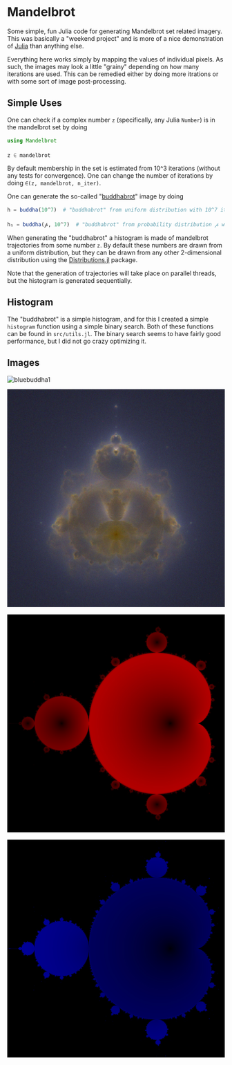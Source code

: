 # Mandelbrot
Some simple, fun Julia code for generating Mandelbrot set related imagery.  This was
basically a "weekend project" and is more of a nice demonstration of
[Julia](https://julialang.org) than anything else.

Everything here works simply by mapping the values of individual pixels.  As such, the
images may look a little "grainy" depending on how many iterations are used.  This can be
remedied either by doing more itrations or with some sort of image post-processing.

## Simple Uses
One can check if a complex number `z` (specifically, any Julia `Number`) is in the mandelbrot
set by doing
```julia
using Mandelbrot

z ∈ mandelbrot
```
By default membership in the set is estimated from 10^3 iterations (without any tests for
convergence).  One can change the number of iterations by doing `∈(z, mandelbrot,
n_iter)`.

One can generate the so-called "[buddhabrot](https://en.wikipedia.org/wiki/Buddhabrot)"
image by doing
```julia
h = buddha(10^7)  # "buddhabrot" from uniform distribution with 10^7 iterations of escape trajectories

h₁ = buddha(𝓅, 10^7)  # "buddhabrot" from probability distribution 𝓅 with 10^7 iterations
```
When generating the "buddhabrot" a histogram is made of mandelbrot trajectories from some
number `z`.  By default these numbers are drawn from a uniform distribution, but they can
be drawn from any other 2-dimensional distribution using the
[Distributions.jl](https://github.com/JuliaStats/Distributions.jl) package.

Note that the generation of trajectories will take place on parallel threads, but the
histogram is generated sequentially.

## Histogram
The "buddhabrot" is a simple histogram, and for this I created a simple `histogram`
function using a simple binary search.  Both of these functions can be found in
`src/utils.jl`.  The binary search seems to have fairly good performance, but I did not go
crazy optimizing it.


## Images
![bluebuddha1](images/bluebuddha1.png)

![nebula1](images/nebula1.jpg)

![attractors1-lower](images/attractors1-lower.jpg)

![attractors1-upper](images/attractors1-upper.jpg)
